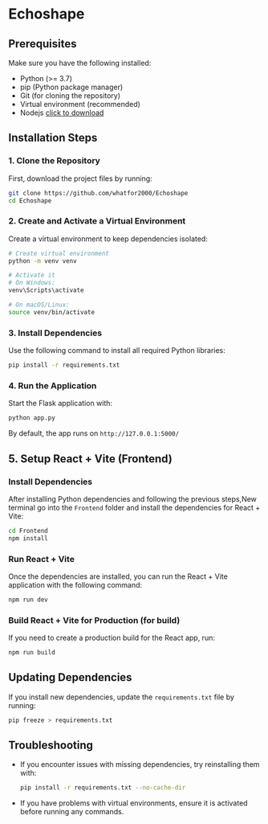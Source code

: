 # Echoshape


## Prerequisites
Make sure you have the following installed:
- Python (>= 3.7)
- pip (Python package manager)
- Git (for cloning the repository)
- Virtual environment (recommended)
- Nodejs [click to download](https://nodejs.org/en)

## Installation Steps

### 1. Clone the Repository
First, download the project files by running:
```sh
git clone https://github.com/whatfor2000/Echoshape
cd Echoshape
```

### 2. Create and Activate a Virtual Environment
Create a virtual environment to keep dependencies isolated:
```sh
# Create virtual environment
python -m venv venv

# Activate it
# On Windows:
venv\Scripts\activate

# On macOS/Linux:
source venv/bin/activate
```

### 3. Install Dependencies
Use the following command to install all required Python libraries:
```sh
pip install -r requirements.txt
```

### 4. Run the Application
Start the Flask application with:
```sh
python app.py
```
By default, the app runs on `http://127.0.0.1:5000/`

## 5. Setup React + Vite (Frontend)

### Install Dependencies
After installing Python dependencies and following the previous steps,New terminal go into the `Frontend` folder and install the dependencies for React + Vite:

```sh
cd Frontend
npm install
```

### Run React + Vite
Once the dependencies are installed, you can run the React + Vite application with the following command:

```sh
npm run dev
```

### Build React + Vite for Production (for build)
If you need to create a production build for the React app, run:

```sh
npm run build
```

## Updating Dependencies
If you install new dependencies, update the `requirements.txt` file by running:
```sh
pip freeze > requirements.txt
```

## Troubleshooting
- If you encounter issues with missing dependencies, try reinstalling them with:
  ```sh
  pip install -r requirements.txt --no-cache-dir
  ```
- If you have problems with virtual environments, ensure it is activated before running any commands.

